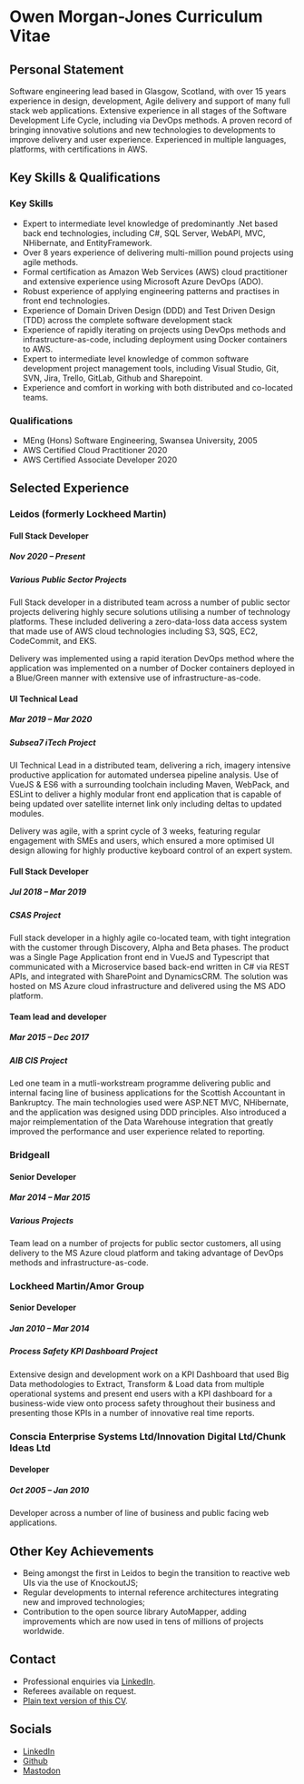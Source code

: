 # Owen Morgan-Jones Curriculum Vitae

## Personal Statement

Software engineering lead based in Glasgow, Scotland, with over 15 years experience in design, development, Agile delivery and support of many full stack web applications. Extensive experience in all stages of the Software Development Life Cycle, including via DevOps methods. A proven record of bringing innovative solutions and new technologies to developments to improve delivery and user experience. Experienced in multiple languages, platforms, with certifications in AWS.

## Key Skills & Qualifications

### Key Skills

* Expert to intermediate level knowledge of predominantly .Net based back end technologies, including C#, SQL Server, WebAPI, MVC, NHibernate, and EntityFramework.
* Over 8 years experience of delivering multi-million pound projects using agile methods.
* Formal certification as Amazon Web Services (AWS) cloud practitioner and extensive experience using Microsoft Azure DevOps (ADO).
* Robust experience of applying engineering patterns and practises in front end technologies.
* Experience of Domain Driven Design (DDD) and Test Driven Design (TDD) across the complete software development stack
* Experience of rapidly iterating on projects using DevOps methods and infrastructure-as-code, including deployment using Docker containers to AWS.
* Expert to intermediate level knowledge of common software development project management tools, including Visual Studio, Git, SVN, Jira, Trello, GitLab, Github and Sharepoint.
* Experience and comfort in working with both distributed and co-located teams.

### Qualifications

* MEng (Hons) Software Engineering, Swansea University, 2005
* AWS Certified Cloud Practitioner 2020
* AWS Certified Associate Developer 2020

## Selected Experience

### Leidos (formerly Lockheed Martin)

#### Full Stack Developer

##### Nov 2020 &ndash; Present

##### Various Public Sector Projects

Full Stack developer in a distributed team across a number of public sector projects delivering highly secure solutions utilising a number of technology platforms. These included delivering a zero-data-loss data access system that made use of AWS cloud technologies including S3, SQS, EC2, CodeCommit, and EKS.

Delivery was implemented using a rapid iteration DevOps method where the application was implemented on a number of Docker containers deployed in a Blue/Green manner with extensive use of infrastructure-as-code.

#### UI Technical Lead

##### Mar 2019 &ndash; Mar 2020

##### Subsea7 iTech Project

UI Technical Lead in a distributed team, delivering a rich, imagery intensive productive application for automated undersea pipeline analysis. Use of VueJS & ES6 with a surrounding toolchain including Maven, WebPack, and ESLint to deliver a highly modular front end application that is capable of being updated over satellite internet link only including deltas to updated modules.

Delivery was agile, with a sprint cycle of 3 weeks, featuring regular engagement with SMEs and users, which ensured a more optimised UI design allowing for highly productive keyboard control of an expert system.

#### Full Stack Developer

##### Jul 2018 &ndash; Mar 2019

##### CSAS Project

Full stack developer in a highly agile co-located team, with tight integration with the customer through Discovery, Alpha and Beta phases. The product was a Single Page Application front end in VueJS and Typescript that communicated with a Microservice based back-end written in C# via REST APIs, and integrated with SharePoint and DynamicsCRM. The solution was hosted on MS Azure cloud infrastructure and delivered using the MS ADO platform.

#### Team lead and developer

##### Mar 2015 &ndash; Dec 2017

##### AIB CIS Project

Led one team in a mutli-workstream programme delivering public and internal facing line of business applications for the Scottish Accountant in Bankruptcy. The main technologies used were ASP.NET MVC, NHibernate, and the application was designed using DDD principles. Also introduced a major reimplementation of the Data Warehouse integration that greatly improved the performance and user experience related to reporting.

### Bridgeall

#### Senior Developer

##### Mar 2014 &ndash; Mar 2015

##### Various Projects

Team lead on a number of projects for public sector customers, all using delivery to the MS Azure cloud platform and taking advantage of DevOps methods and infrastructure-as-code.

### Lockheed Martin/Amor Group

#### Senior Developer

##### Jan 2010 &ndash; Mar 2014

##### Process Safety KPI Dashboard Project

Extensive design and development work on a KPI Dashboard that used Big Data methodologies to Extract, Transform & Load data from multiple operational systems and present end users with a KPI dashboard for a business-wide view onto process safety throughout their business and presenting those KPIs in a number of innovative real time reports.

### Conscia Enterprise Systems Ltd/Innovation Digital Ltd/Chunk Ideas Ltd

#### Developer

##### Oct 2005 &ndash; Jan 2010

Developer across a number of line of business and public facing web applications.

## Other Key Achievements

* Being amongst the first in Leidos to begin the transition to reactive web UIs via the use of KnockoutJS;
* Regular developments to internal reference architectures integrating new and improved technologies;
* Contribution to the open source library AutoMapper, adding improvements which are now used in tens of millions of projects worldwide.

## Contact

* Professional enquiries via [LinkedIn](https://www.linkedin.com/in/owenmorganjones/).
* Referees available on request.
* [Plain text version of this CV](./cv.md).

## Socials

* [LinkedIn](https://www.linkedin.com/in/owenmorganjones/)
* [Github](https://github.com/Sharkwald)
* <a rel="me" href="https://glasgow.social/@sharkwald">Mastodon</a>
